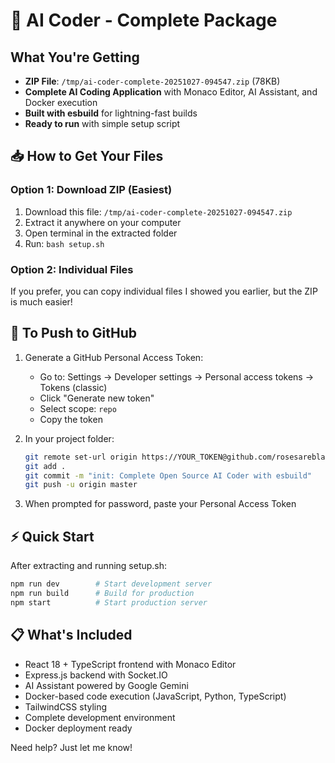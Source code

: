 # 🚀 AI Coder - Complete Package

## What You're Getting
- **ZIP File**: `/tmp/ai-coder-complete-20251027-094547.zip` (78KB)
- **Complete AI Coding Application** with Monaco Editor, AI Assistant, and Docker execution
- **Built with esbuild** for lightning-fast builds
- **Ready to run** with simple setup script

## 📥 How to Get Your Files

### Option 1: Download ZIP (Easiest)
1. Download this file: `/tmp/ai-coder-complete-20251027-094547.zip`
2. Extract it anywhere on your computer
3. Open terminal in the extracted folder
4. Run: `bash setup.sh`

### Option 2: Individual Files
If you prefer, you can copy individual files I showed you earlier, but the ZIP is much easier!

## 🔐 To Push to GitHub
1. Generate a GitHub Personal Access Token:
   - Go to: Settings → Developer settings → Personal access tokens → Tokens (classic)
   - Click "Generate new token"
   - Select scope: `repo`
   - Copy the token

2. In your project folder:
   ```bash
   git remote set-url origin https://YOUR_TOKEN@github.com/rosesareblack/coder-1.git
   git add .
   git commit -m "init: Complete Open Source AI Coder with esbuild"
   git push -u origin master
   ```

3. When prompted for password, paste your Personal Access Token

## ⚡ Quick Start
After extracting and running setup.sh:
```bash
npm run dev        # Start development server
npm run build      # Build for production
npm start          # Start production server
```

## 📋 What's Included
- React 18 + TypeScript frontend with Monaco Editor
- Express.js backend with Socket.IO
- AI Assistant powered by Google Gemini
- Docker-based code execution (JavaScript, Python, TypeScript)
- TailwindCSS styling
- Complete development environment
- Docker deployment ready

Need help? Just let me know!